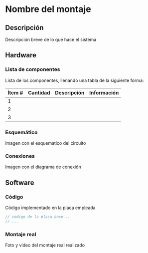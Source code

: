 # Nombre del montaje

## Descripción

Descripción breve de lo que hace el sistema

## Hardware

### Lista de componentes

Lista de los componentes, llenando una tabla de la siguiente forma:

|Ítem #|Cantidad|Descripción|Información|
|---|---|---|---|
|1||||
|2||||
|3||||

### Esquemático

Imagen con el esquematico del circuito

### Conexiones

Imagen con el diagrama de conexión

## Software

### Código

Código implementado en la placa empleada

```C++
// codigo de la placa base...
// ...
```


### Montaje real

Foto y video del montaje real realizado
